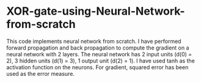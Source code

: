 # XOR-gate-using-Neural-Network-from-scratch
This code implements neural network from scratch. I have performed forward propagation and back propagation to compute the gradient on a neural network with 2 layers. The neural network has 2 input units (d(0) = 2), 3 hidden units (d(1) = 3), 1 output unit (d(2) = 1). I have used tanh as the activation function on the neurons. For gradient, squared error has been used as the error measure.
